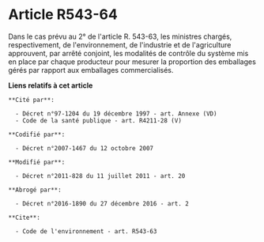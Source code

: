 # Article R543-64

Dans le cas prévu au 2° de l'article R. 543-63, les ministres chargés, respectivement, de l'environnement, de l'industrie et
de l'agriculture approuvent, par arrêté conjoint, les modalités de contrôle du système mis en place par chaque producteur
pour mesurer la proportion des emballages gérés par rapport aux emballages commercialisés.

**Liens relatifs à cet article**

	**Cité par**:

	  - Décret n°97-1204 du 19 décembre 1997 - art. Annexe (VD)
	  - Code de la santé publique - art. R4211-28 (V)

	**Codifié par**:

	  - Décret n°2007-1467 du 12 octobre 2007

	**Modifié par**:

	  - Décret n°2011-828 du 11 juillet 2011 - art. 20

	**Abrogé par**:

	  - Décret n°2016-1890 du 27 décembre 2016 - art. 2

	**Cite**:

	  - Code de l'environnement - art. R543-63
